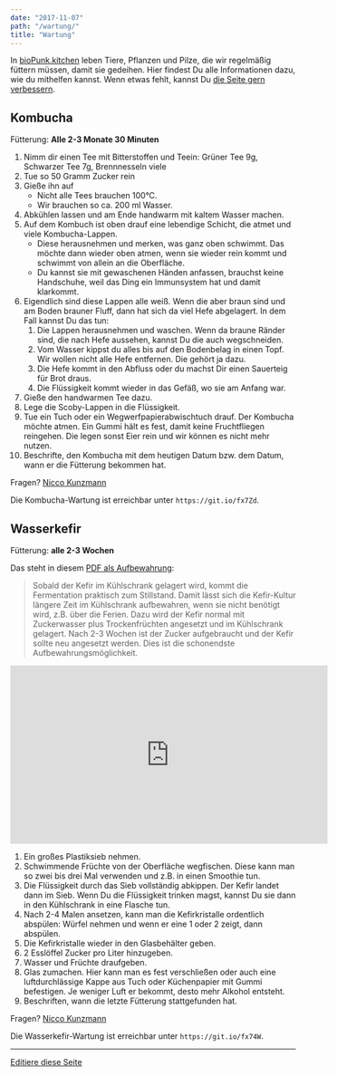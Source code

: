 ```yaml
---
date: "2017-11-07"
path: "/wartung/"
title: "Wartung"
---
```


In [bioPunk.kitchen] leben Tiere, Pflanzen und Pilze, die wir regelmäßig füttern müssen,
damit sie gedeihen.
Hier findest Du alle Informationen dazu, wie du mithelfen kannst.
Wenn etwas fehlt, kannst Du [die Seite gern verbessern](source).

## Kombucha
Fütterung: **Alle 2-3 Monate 30 Minuten**  

1. Nimm dir einen Tee mit Bitterstoffen und Teein: Grüner Tee 9g, Schwarzer Tee 7g, Brennnesseln viele
2. Tue so 50 Gramm Zucker rein
3. Gieße ihn auf
    - Nicht alle Tees brauchen 100°C.
    - Wir brauchen so ca. 200 ml Wasser.
4. Abkühlen lassen und am Ende handwarm mit kaltem Wasser machen.
5. Auf dem Kombuch ist oben drauf eine lebendige Schicht, die atmet und viele Kombucha-Lappen.
    - Diese herausnehmen und merken, was ganz oben schwimmt.
        Das möchte dann wieder oben atmen, wenn sie wieder rein kommt und schwimmt von allein an die Oberfläche.
    - Du kannst sie mit gewaschenen Händen anfassen, brauchst keine Handschuhe,
        weil das Ding ein Immunsystem hat und damit klarkommt.
6. Eigendlich sind diese Lappen alle weiß.
    Wenn die aber braun sind und am Boden brauner Fluff, dann hat sich da viel Hefe abgelagert.
    In dem Fall kannst Du das tun:
    1. Die Lappen herausnehmen und waschen.
        Wenn da braune Ränder sind, die nach Hefe aussehen, kannst Du die auch wegschneiden.
    2. Vom Wasser kippst du alles bis auf den Bodenbelag in einen Topf.
        Wir wollen nicht alle Hefe entfernen. Die gehört ja dazu.
    3. Die Hefe kommt in den Abfluss oder du machst Dir einen Sauerteig für Brot draus.
    4. Die Flüssigkeit kommt wieder in das Gefäß, wo sie am Anfang war.
7. Gieße den handwarmen Tee dazu.
8. Lege die Scoby-Lappen in die Flüssigkeit.
9. Tue ein Tuch oder ein Wegwerfpapierabwischtuch drauf.
    Der Kombucha möchte atmen.
    Ein Gummi hält es fest, damit keine Fruchtfliegen reingehen.
    Die legen sonst Eier rein und wir können es nicht mehr nutzen.
10. Beschrifte, den Kombucha mit dem heutigen Datum bzw. dem Datum,
    wann er die Fütterung bekommen hat.

Fragen?
[Nicco Kunzmann][nicco]

Die Kombucha-Wartung ist erreichbar unter `https://git.io/fx7Zd`.

## Wasserkefir
Fütterung: **alle 2-3 Wochen**

Das steht in diesem [PDF als Aufbewahrung][wasserkefir]:

> Sobald der Kefir im Kühlschrank gelagert wird,
> kommt die Fermentation praktisch zum Stillstand.
> Damit lässt sich die Kefir-Kultur längere Zeit im Kühlschrank
> aufbewahren, wenn sie nicht benötigt wird, z.B. über die Ferien.
> Dazu wird der Kefir normal mit Zuckerwasser plus
> Trockenfrüchten angesetzt und im Kühlschrank gelagert.
> Nach 2-3 Wochen ist der Zucker aufgebraucht und der Kefir
> sollte neu angesetzt werden.
> Dies ist die schonendste Aufbewahrungsmöglichkeit.

<iframe width="560" height="315" src="https://www.youtube-nocookie.com/embed/l7vrESyN58M" frameborder="0" allow="encrypted-media; picture-in-picture" allowfullscreen></iframe>

1. Ein großes Plastiksieb nehmen.
2. Schwimmende Früchte von der Oberfläche wegfischen.
    Diese kann man so zwei bis drei Mal verwenden
    und z.B. in einen Smoothie tun.
3. Die Flüssigkeit durch das Sieb vollständig abkippen.
    Der Kefir landet dann im Sieb.
    Wenn Du die Flüssigkeit trinken magst,
    kannst Du sie dann in den Kühlschrank in eine Flasche tun.
4. Nach 2-4 Malen ansetzen, kann man die Kefirkristalle ordentlich
    abspülen:
    Würfel nehmen und wenn er eine 1 oder 2 zeigt, dann abspülen.
5. Die Kefirkristalle wieder in den Glasbehälter geben.
6. 2 Esslöffel Zucker pro Liter hinzugeben.
7. Wasser und Früchte draufgeben.
8. Glas zumachen. Hier kann man es fest verschließen oder auch
    eine luftdurchlässige Kappe aus Tuch oder Küchenpapier
    mit Gummi befestigen.
    Je weniger Luft er bekommt, desto mehr Alkohol entsteht.
9. Beschriften, wann die letzte Fütterung stattgefunden hat.

Fragen?
[Nicco Kunzmann][nicco]

Die Wasserkefir-Wartung ist erreichbar unter `https://git.io/fx74W`.

---

[Editiere diese Seite][source]


[bioPunk.kitchen]: http://biopunk.kitchen/
[source]: https://github.com/bioPunkKitchen/bioPunkKitchen.github.io/blob/gatsby/src/markdown/wartung.md
[nicco]: https://niccokunzmann.github.io/impressum
[wasserkefir]: https://www.wasserkefir.info/public/wasserkefir.pdf
